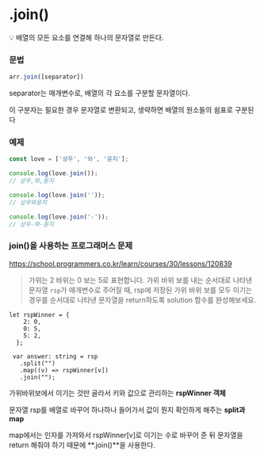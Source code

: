 # .join()

<aside> 💡 배열의 모든 요소를 연결해 하나의 문자열로 만든다.

</aside>

### 문법

```jsx
arr.join([separator])
```

separator는 매개변수로, 배열의 각 요소를 구분할 문자열이다.

이 구분자는 필요한 경우 문자열로 변환되고, 생략하면 배열의 원소들의 쉼표로 구분된다

### 예제

```jsx
const love = ['상우', '와', '윤지'];

console.log(love.join());
// 상우,와,윤지

console.log(love.join(''));
// 상우와윤지

console.log(love.join('-'));
// 상우-와-윤지
```

### join()을 사용하는 프로그래머스 문제

https://school.programmers.co.kr/learn/courses/30/lessons/120839

> 가위는 2 바위는 0 보는 5로 표현합니다. 가위 바위 보를 내는 순서대로 나타낸 문자열 `rsp`가 매개변수로 주어질 때, rsp에 저장된 가위 바위 보를 모두 이기는 경우를 순서대로 나타낸 문자열을 return하도록 solution 함수를 완성해보세요.

```tsx
let rspWinner = {
    2: 0,
    0: 5,
    5: 2,
  };

 var answer: string = rsp
   .split("")
   .map((v) => rspWinner[v])
   .join(""); 
```

가위바위보에서 이기는 것만 골라서 키와 값으로 관리하는 **rspWinner 객체**

문자열 rsp를 배열로 바꾸어 하나하나 들어가서 값이 뭔지 확인하게 해주는 **split과 map**

map에서는 인자를 가져와서 rspWinner[v]로 이기는 수로 바꾸어 준 뒤 문자열을 return 해줘야 하기 때문에 **.join()**을 사용한다.
